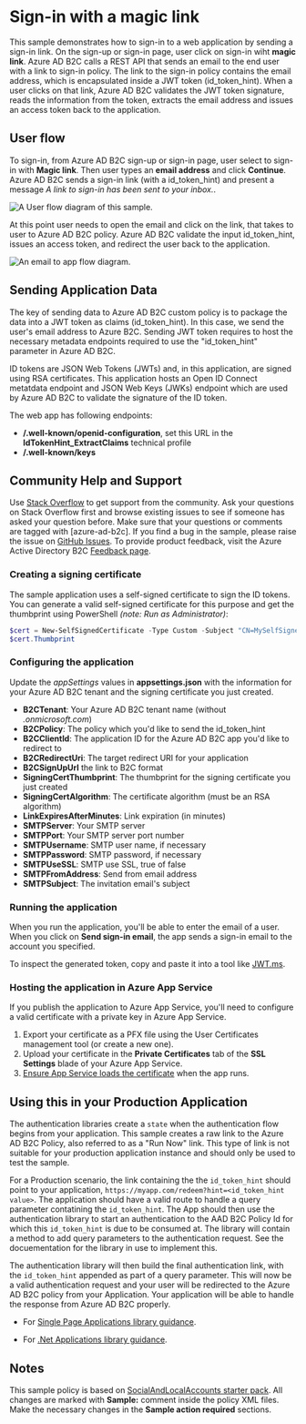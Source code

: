 # Sign-in with a magic link

This sample demonstrates how to sign-in to a web application by sending a sign-in link. On the sign-up or sign-in page, user click on sign-in wiht **magic link**. Azure AD B2C calls a REST API that sends an email to the end user with a link to sign-in policy. The link to the sign-in policy contains the email address, which is encapsulated inside a JWT token (id_token_hint). When a user clicks on that link, Azure AD B2C validates the JWT token signature, reads the information from the token, extracts the email address and issues an access token back to the application.

## User flow

To sign-in, from Azure AD B2C sign-up or sign-in page, user select to sign-in with **Magic link**. Then user types an **email address** and click **Continue**. Azure AD B2C sends a sign-in link (with a id_token_hint) and present a message _A link to sign-in has been sent to your inbox._.

![A User flow diagram of this sample.](media/flow.png)

At this point user needs to open the email and click on the link, that takes to user to Azure AD B2C policy. Azure AD B2C validate the input id_token_hint, issues an access token, and redirect the user back to the application.

![An email to app flow diagram.](media/flow2.png)

## Sending Application Data

The key of sending data to Azure AD B2C custom policy is to package the data into a JWT token as claims (id_token_hint). In this case, we send the user's email address to Azure B2C. Sending JWT token requires to host the necessary metadata endpoints required to use the "id_token_hint" parameter in Azure AD B2C.

ID tokens are JSON Web Tokens (JWTs) and, in this application, are signed using RSA certificates. This application hosts an Open ID Connect metatdata endpoint and JSON Web Keys (JWKs) endpoint which are used by Azure AD B2C to validate the signature of the ID token.

The web app has following endpoints:

- **/.well-known/openid-configuration**, set this URL in the **IdTokenHint_ExtractClaims** technical profile
- **/.well-known/keys**

## Community Help and Support

Use [Stack Overflow](https://stackoverflow.com/questions/tagged/azure-ad-b2c) to get support from the community. Ask your questions on Stack Overflow first and browse existing issues to see if someone has asked your question before. Make sure that your questions or comments are tagged with [azure-ad-b2c].
If you find a bug in the sample, please raise the issue on [GitHub Issues](https://github.com/azure-ad-b2c/samples/issues).
To provide product feedback, visit the Azure Active Directory B2C [Feedback page](https://feedback.azure.com/forums/169401-azure-active-directory?category_id=160596).

### Creating a signing certificate

The sample application uses a self-signed certificate to sign the ID tokens. You can generate a valid self-signed certificate for this purpose and get the thumbprint using PowerShell _(note: Run as Administrator)_:

```Powershell
$cert = New-SelfSignedCertificate -Type Custom -Subject "CN=MySelfSignedCertificate" -TextExtension @("2.5.29.37={text}1.3.6.1.5.5.7.3.3") -KeyUsage DigitalSignature -KeyAlgorithm RSA -KeyLength 2048 -NotAfter (Get-Date).AddYears(2) -CertStoreLocation "Cert:\CurrentUser\My"
$cert.Thumbprint
```

### Configuring the application

Update the _appSettings_ values in **appsettings.json** with the information for your Azure AD B2C tenant and the signing certificate you just created.

- **B2CTenant**: Your Azure AD B2C tenant name (without _.onmicrosoft.com_)
- **B2CPolicy**: The policy which you'd like to send the id_token_hint
- **B2CClientId**: The application ID for the Azure AD B2C app you'd like to redirect to
- **B2CRedirectUri**: The target redirect URI for your application
- **B2CSignUpUrl** the link to B2C format
- **SigningCertThumbprint**: The thumbprint for the signing certificate you just created
- **SigningCertAlgorithm**: The certificate algorithm (must be an RSA algorithm)
- **LinkExpiresAfterMinutes**: Link expiration (in minutes)
- **SMTPServer**: Your SMTP server
- **SMTPPort**: Your SMTP server port number
- **SMTPUsername**: SMTP user name, if necessary
- **SMTPPassword**: SMTP password, if necessary
- **SMTPUseSSL**: SMTP use SSL, true of false
- **SMTPFromAddress**: Send from email address
- **SMTPSubject**: The invitation email's subject

### Running the application

When you run the application, you'll be able to enter the email of a user. When you click on **Send sign-in email**, the app sends a sign-in email to the account you specified.

To inspect the generated token, copy and paste it into a tool like [JWT.ms](htttps://jwt.ms).

### Hosting the application in Azure App Service

If you publish the application to Azure App Service, you'll need to configure a valid certificate with a private key in Azure App Service.

1. Export your certificate as a PFX file using the User Certificates management tool (or create a new one).
2. Upload your certificate in the **Private Certificates** tab of the **SSL Settings** blade of your Azure App Service.
3. [Ensure App Service loads the certificate](https://docs.microsoft.com/en-us/azure/app-service/app-service-web-ssl-cert-load#load-your-certificates) when the app runs.

## Using this in your Production Application

The authentication libraries create a `state` when the authentication flow begins from your application. This sample creates a raw link to the Azure AD B2C Policy, also referred to as a "Run Now" link. This type of link is not suitable for your production application instance and should only be used to test the sample.

For a Production scenario, the link containing the the `id_token_hint` should point to your application, `https://myapp.com/redeem?hint=<id_token_hint value>`. The application should have a valid route to handle a query parameter contatining the `id_token_hint`. The App should then use the authentication library to start an authentication to the AAD B2C Policy Id for which this `id_token_hint` is due to be consumed at. The library will contain a method to add query parameters to the authentication request. See the docuementation for the library in use to implement this.

The authentication library will then build the final authentication link, with the `id_token_hint` appended as part of a query parameter. This will now be a valid authentication request and your user will be redirected to the Azure AD B2C policy from your Application. Your application will be able to handle the response from Azure AD B2C properly.

- For [Single Page Applications library guidance](https://docs.microsoft.com/en-us/azure/active-directory-b2c/enable-authentication-spa-app-options#pass-id-token-hint).

- For [.Net Applications library guidance](https://learn.microsoft.com/en-us/azure/active-directory-b2c/enable-authentication-web-application-options#pass-an-id-token-hint).

## Notes

This sample policy is based on [SocialAndLocalAccounts starter pack](https://github.com/Azure-Samples/active-directory-b2c-custom-policy-starterpack/tree/master/SocialAndLocalAccounts). All changes are marked with **Sample:** comment inside the policy XML files. Make the necessary changes in the **Sample action required** sections.
